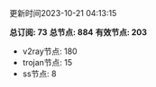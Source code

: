 更新时间2023-10-21 04:13:15

**总订阅: 73**
**总节点: 884**
**有效节点: 203**
- v2ray节点: 180
- trojan节点: 15
- ss节点: 8
